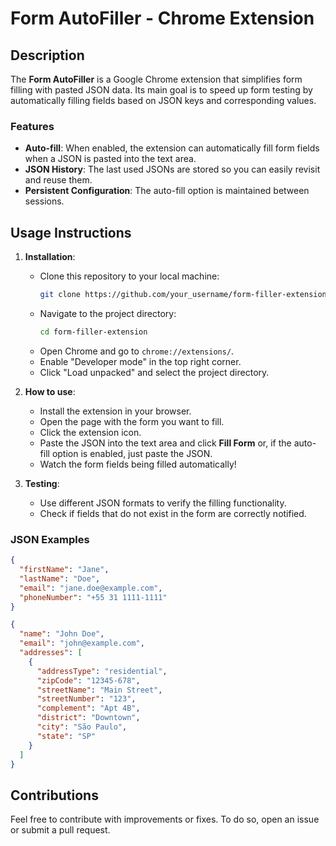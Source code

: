 # Form AutoFiller - Chrome Extension

## Description

The **Form AutoFiller** is a Google Chrome extension that simplifies form filling with pasted JSON data. Its main goal is to speed up form testing by automatically filling fields based on JSON keys and corresponding values.

### Features

- **Auto-fill**: When enabled, the extension can automatically fill form fields when a JSON is pasted into the text area.
- **JSON History**: The last used JSONs are stored so you can easily revisit and reuse them.
- **Persistent Configuration**: The auto-fill option is maintained between sessions.

## Usage Instructions

1. **Installation**:

   - Clone this repository to your local machine:
     ```bash
     git clone https://github.com/your_username/form-filler-extension.git
     ```
   - Navigate to the project directory:
     ```bash
     cd form-filler-extension
     ```
   - Open Chrome and go to `chrome://extensions/`.
   - Enable "Developer mode" in the top right corner.
   - Click "Load unpacked" and select the project directory.

2. **How to use**:

   - Install the extension in your browser.
   - Open the page with the form you want to fill.
   - Click the extension icon.
   - Paste the JSON into the text area and click **Fill Form** or, if the auto-fill option is enabled, just paste the JSON.
   - Watch the form fields being filled automatically!

3. **Testing**:

   - Use different JSON formats to verify the filling functionality.
   - Check if fields that do not exist in the form are correctly notified.

### JSON Examples

```json
{
  "firstName": "Jane",
  "lastName": "Doe",
  "email": "jane.doe@example.com",
  "phoneNumber": "+55 31 1111-1111"
}
```

```json
{
  "name": "John Doe",
  "email": "john@example.com",
  "addresses": [
    {
      "addressType": "residential",
      "zipCode": "12345-678",
      "streetName": "Main Street",
      "streetNumber": "123",
      "complement": "Apt 4B",
      "district": "Downtown",
      "city": "São Paulo",
      "state": "SP"
    }
  ]
}
```

## Contributions

Feel free to contribute with improvements or fixes. To do so, open an issue or submit a pull request.

